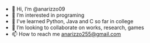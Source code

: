 - 👋 Hi, I’m @anarizzo09
- 👀 I’m interested in programing
- 🌱 I've learned Python, Java and C so far in college
- 💞️ I’m looking to collaborate on works, research, games
- 📫 How to reach me anarizzo255@gmail.com

<!---
anarizzo09/anarizzo09 is a ✨ special ✨ repository because its `README.md` (this file) appears on your GitHub profile.
You can click the Preview link to take a look at your changes.
--->

